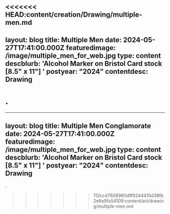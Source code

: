 <<<<<<< HEAD:content/creation/Drawing/multiple-men.md
---
layout: blog
title: Multiple Men
date: 2024-05-27T17:41:00.000Z
featuredimage: /image/multiple_men_for_web.jpg
type: content
descblurb: 'Alcohol Marker on Bristol Card stock [8.5" x 11"] '
postyear: "2024"
contentdesc: Drawing
---
.
=======
---
layout: blog
title: Multiple Men Conglamorate
date: 2024-05-27T17:41:00.000Z
featuredimage: /image/multiple_men_for_web.jpg
type: content
descblurb: 'Alcohol Marker on Bristol Card stock [8.5" x 11"] '
postyear: "2024"
contentdesc: Drawing
---
.
>>>>>>> 112cc47608960dff9244410d38fb2e6e9fa54109:content/art/drawing/multiple-men.md

